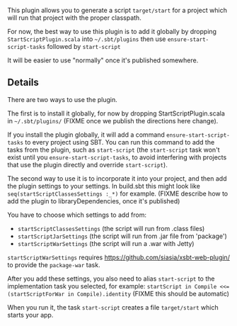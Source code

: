 This plugin allows you to generate a script `target/start` for a project
which will run that project with the proper classpath.

For now, the best way to use this plugin is to add it globally by
dropping `StartScriptPlugin.scala` into `~/.sbt/plugins` then
use `ensure-start-script-tasks` followed by `start-script`

It will be easier to use "normally" once it's published somewhere.

## Details

There are two ways to use the plugin.

The first is to install it globally, for now by dropping
StartScriptPlugin.scala in `~/.sbt/plugins/` (FIXME once we publish the
directions here change).

If you install the plugin globally, it will add a command
`ensure-start-script-tasks` to every project using SBT. You can run
this command to add the tasks from the plugin, such as `start-script`
(the `start-script` task won't exist until you
`ensure-start-script-tasks`, to avoid interfering with projects that
use the plugin directly and override `start-script`).

The second way to use it is to incorporate it into your project, and
then add the plugin settings to your settings. In build.sbt this might
look like `seq(startScriptClassesSettings :_*)` for example. (FIXME
describe how to add the plugin to libraryDependencies, once it's
published)

You have to choose which settings to add from:

 - `startScriptClassesSettings`  (the script will run from .class files)
 - `startScriptJarSettings`      (the script will run from .jar file from 'package')
 - `startScriptWarSettings`      (the script will run a .war with Jetty)

`startScriptWarSettings` requires
https://github.com/siasia/xsbt-web-plugin/ to provide the
`package-war` task.

After you add these settings, you also need to alias `start-script` to
the implementation task you selected, for example: `startScript in Compile <<= (startScriptForWar in Compile).identity`  (FIXME this should be automatic)

When you run it, the task `start-script` creates a file `target/start` which starts your app.
